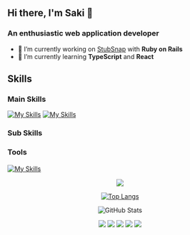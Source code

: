 ## Hi there, I'm Saki 👋  
### An enthusiastic web application developer
- 🔭 I’m currently working on [StubSnap](https://github.com/saki-44/StubSnap) with **Ruby on Rails** 
- 🌱 I’m currently learning **TypeScript** and **React**


## Skills
### Main Skills
  [![My Skills](https://skillicons.dev/icons?i=html,css,js,ruby,rails)](https://skillicons.dev)
  [![My Skills](https://skillicons.dev/icons?i=mysql,postgres,sqlite)](https://skillicons.dev)

### Sub Skills

### Tools
  [![My Skills](https://skillicons.dev/icons?i=github,docker,aws,postman,figma)](https://skillicons.dev)　


<div align="center">

![](https://github-profile-summary-cards.vercel.app/api/cards/profile-details?username=saki-44&theme=vue)

[![Top Langs](https://github-readme-stats.vercel.app/api/top-langs/?username=saki-44&layout=compact&langs_count=6)](https://github.com/anuraghazra/github-readme-stats)

![GitHub Stats](https://github-readme-stats.vercel.app/api?username=saki-44&show_icons=true)

  [![](https://raw.githubusercontent.com/saki-44/saki-44/main/profile-summary-card-output/nord_bright/0-profile-details.svg)](https://github.com/vn7n24fzkq/github-profile-summary-cards)
  [![](https://raw.githubusercontent.com/saki-44/saki-44/main/profile-summary-card-output/nord_bright/1-repos-per-language.svg)](https://github.com/vn7n24fzkq/github-profile-summary-cards) [![](https://raw.githubusercontent.com/saki-44/saki-44/main/profile-summary-card-output/nord_bright/2-most-commit-language.svg)](https://github.com/vn7n24fzkq/github-profile-summary-cards)
  [![](https://raw.githubusercontent.com/saki-44/saki-44/main/profile-summary-card-output/nord_bright/3-stats.svg)](https://github.com/vn7n24fzkq/github-profile-summary-cards) [![](https://raw.githubusercontent.com/saki-44/saki-44/main/profile-summary-card-output/nord_bright/4-productive-time.svg)](https://github.com/vn7n24fzkq/github-profile-summary-cards)

</div>
